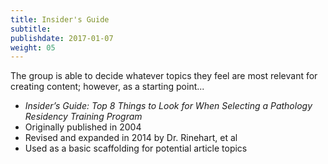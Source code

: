 ```yaml
---
title: Insider's Guide
subtitle:
publishdate: 2017-01-07
weight: 05
---
```


The group is able to decide whatever topics they feel are most relevant for creating content; however, as a starting point...

* *Insider’s Guide: Top 8 Things to Look for When Selecting a Pathology Residency Training Program*
* Originally published in 2004
* Revised and expanded in 2014 by Dr. Rinehart, et al
* Used as a basic scaffolding for potential article topics



